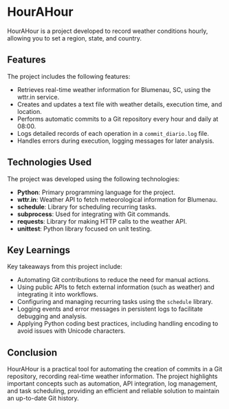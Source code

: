 # HourAHour

HourAHour is a project developed to record weather conditions hourly, allowing you to set a region, state, and country.

## Features

The project includes the following features:

- Retrieves real-time weather information for Blumenau, SC, using the wttr.in service.
- Creates and updates a text file with weather details, execution time, and location.
- Performs automatic commits to a Git repository every hour and daily at 08:00.
- Logs detailed records of each operation in a `commit_diario.log` file.
- Handles errors during execution, logging messages for later analysis.

## Technologies Used

The project was developed using the following technologies:

- **Python**: Primary programming language for the project.
- **wttr.in**: Weather API to fetch meteorological information for Blumenau.
- **schedule**: Library for scheduling recurring tasks.
- **subprocess**: Used for integrating with Git commands.
- **requests**: Library for making HTTP calls to the weather API.
- **unittest**: Python library focused on unit testing.

## Key Learnings

Key takeaways from this project include:

- Automating Git contributions to reduce the need for manual actions.
- Using public APIs to fetch external information (such as weather) and integrating it into workflows.
- Configuring and managing recurring tasks using the `schedule` library.
- Logging events and error messages in persistent logs to facilitate debugging and analysis.
- Applying Python coding best practices, including handling encoding to avoid issues with Unicode characters.

## Conclusion

HourAHour is a practical tool for automating the creation of commits in a Git repository, recording real-time weather information. The project highlights important concepts such as automation, API integration, log management, and task scheduling, providing an efficient and reliable solution to maintain an up-to-date Git history.
